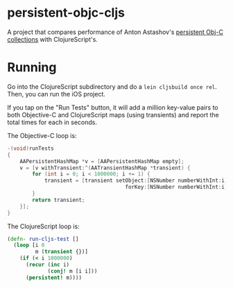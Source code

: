 persistent-objc-cljs
====================

A project that compares performance of Anton Astashov's [persistent Obj-C collections](https://github.com/astashov/persistent.objc) with ClojureScript's.

Running
=======

Go into the ClojureScript subdirectory and do a `lein cljsbuild once rel`. Then, you can run the iOS project. 

If you tap on the "Run Tests" button, it will add a million key-value pairs to both Objective-C and ClojureScript maps (using transients) and report the total times for each in seconds.

The Objective-C loop is:

```objective-c
-(void)runTests
{
    AAPersistentHashMap *v = [AAPersistentHashMap empty];
    v = [v withTransient:^(AATransientHashMap *transient) {
        for (int i = 0; i < 1000000; i += 1) {
            transient = [transient setObject:[NSNumber numberWithInt:i] 
                                      forKey:[NSNumber numberWithInt:i]];
        }
        return transient;
    }];
}
```

The ClojureScript loop is:

```clojure
(defn- run-cljs-test []
  (loop [i 0
         m (transient {})]
    (if (< i 1000000)
      (recur (inc i)
             (conj! m [i i]))
      (persistent! m))))
```
